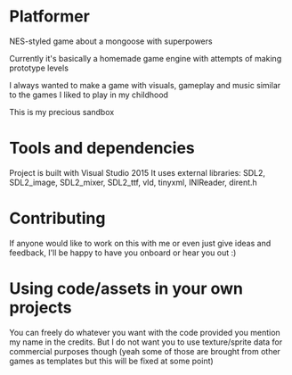 # Platformer
NES-styled game about a mongoose with superpowers

Currently it's basically a homemade game engine with attempts of making prototype levels

I always wanted to make a game with visuals, gameplay and music similar to the games I liked to play in my childhood

This is my precious sandbox

# Tools and dependencies

Project is built with Visual Studio 2015
It uses external libraries: SDL2, SDL2_image, SDL2_mixer, SDL2_ttf, vld, tinyxml, INIReader, dirent.h

# Contributing

If anyone would like to work on this with me or even just give ideas and feedback, I'll be happy to have you onboard or hear you out :)

# Using code/assets in your own projects

You can freely do whatever you want with the code provided you mention my name in the credits.
But I do not want you to use texture/sprite data for commercial purposes though
(yeah some of those are brought from other games as templates but this will be fixed at some point)
